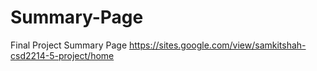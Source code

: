 # Summary-Page
Final Project Summary Page
https://sites.google.com/view/samkitshah-csd2214-5-project/home
